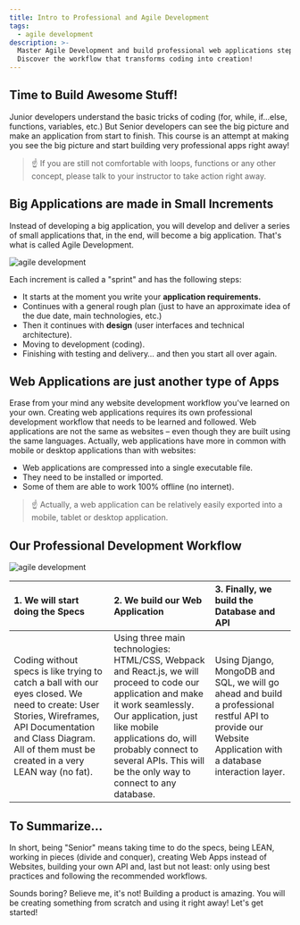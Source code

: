```yaml
---
title: Intro to Professional and Agile Development
tags:
  - agile development
description: >-
  Master Agile Development and build professional web applications step-by-step.
  Discover the workflow that transforms coding into creation!
---
```

## Time to Build Awesome Stuff!

Junior developers understand the basic tricks of coding (for, while, if...else, functions, variables, etc.) But Senior developers can see the big picture and make an application from start to finish. This course is an attempt at making you see the big picture and start building very professional apps right away!

> ☝️ If you are still not comfortable with loops, functions or any other concept, please talk to your instructor to take action right away.

## Big Applications are made in Small Increments


Instead of developing a big application, you will develop and deliver a series of small applications that, in the end, will become a big application. That's what is called Agile Development.

![agile development](https://github.com/breatheco-de/content/blob/master/src/assets/images/7f627fe6-aa37-4450-bbff-dc4ea0ce8309.jpeg?raw=true)

Each increment is called a "sprint" and has the following steps:

+ It starts at the moment you write your **application requirements.**
+ Continues with a general rough plan (just to have an approximate idea of the due date, main technologies, etc.)
+ Then it continues with **design** (user interfaces and technical architecture).
+ Moving to development (coding).
+ Finishing with testing and delivery… and then you start all over again.


## Web Applications are just another type of Apps


Erase from your mind any website development workflow you've learned on your own. Creating web applications requires its own professional development workflow that needs to be learned and followed. Web applications are not the same as websites – even though they are built using the same languages. Actually, web applications have more in common with mobile or desktop applications than with websites:

+ Web applications are compressed into a single executable file.
+ They need to be installed or imported.
+ Some of them are able to work 100% offline (no internet).

> ☝️ Actually, a web application can be relatively easily exported into a mobile, tablet or desktop application.


## Our Professional Development Workflow


![agile development](https://github.com/breatheco-de/content/blob/master/src/assets/images/2b3ed62a-070f-4e7f-9572-34628ffb40d9.png?raw=true)

|1. We will start doing the Specs   |2. We build our Web Application   |3. Finally, we build the Database and API |
|:----------------------------------|:---------------------------------|:-----------------------------------------|
| Coding without specs is like trying to catch a ball with our eyes closed. We need to create: User Stories, Wireframes, API Documentation and Class Diagram. All of them must be created in a very LEAN way (no fat).  | Using three main technologies: HTML/CSS, Webpack and React.js, we will proceed to code our application and make it work seamlessly. Our application, just like mobile applications do, will probably connect to several APIs.  This will be the only way to connect to any database.       | Using Django, MongoDB and SQL, we will go ahead and build a professional restful API to provide our Website Application with a database interaction layer. |     

## To Summarize…


In short, being "Senior" means taking time to do the specs, being LEAN, working in pieces (divide and conquer), creating Web Apps instead of Websites, building your own API and, last but not least: only using best practices and following the recommended workflows.

Sounds boring? Believe me, it's not! Building a product is amazing. You will be creating something from scratch and using it right away! Let's get started!


